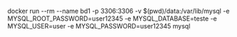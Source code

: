 docker run --rm --name bd1 -p 3306:3306 -v $(pwd)/data:/var/lib/mysql -e MYSQL_ROOT_PASSWORD=user12345 -e MYSQL_DATABASE=teste -e MYSQL_USER=user -e MYSQL_PASSWORD=user12345 mysql